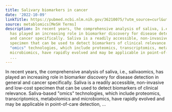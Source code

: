 ```yaml
---
title: Salivary biomarkers in cancer
date: '2022-10-09'
linkTitle: https://pubmed.ncbi.nlm.nih.gov/36210075/?utm_source=curl&utm_medium=rss&utm_campaign=pubmed-2&utm_content=1Zkrxt7ktlCbHBXEV3v65xxSnkSWNsJ1A6Fq3gBniKhGfIUslK&fc=20210907212339&ff=20221011215919&v=2.17.8
source: metablomics[MeSH Terms]
description: In recent years, the comprehensive analysis of saliva, i.e., salivaomics,
  has played an increasing role in biomarker discovery for disease detection in general
  and cancer specifically. Saliva is a readily accessible, non-invasive and low-cost
  specimen that can be used to detect biomarkers of clinical relevance. Saliva-based
  "omics" technologies, which include proteomics, transcriptomics, metabolomics and
  microbiomics, have rapidly evolved and may be applicable in point-of-care detection,
  ...
---
```

In recent years, the comprehensive analysis of saliva, i.e., salivaomics, has played an increasing role in biomarker discovery for disease detection in general and cancer specifically. Saliva is a readily accessible, non-invasive and low-cost specimen that can be used to detect biomarkers of clinical relevance. Saliva-based "omics" technologies, which include proteomics, transcriptomics, metabolomics and microbiomics, have rapidly evolved and may be applicable in point-of-care detection, ...